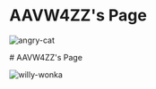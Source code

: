 # AAVW4ZZ's Page

![angry-cat](https://cloud.githubusercontent.com/assets/16547949/25400569/064d7bc6-29c1-11e7-90dc-fef44edd9f0a.jpg)

<Enter a phrase describing the above image>
# AAVW4ZZ's Page

![willy-wonka](https://cloud.githubusercontent.com/assets/16547949/25401209/19a78926-29c3-11e7-9dd5-6ccc07e38f54.jpg)

<Enter a phrase describing the above image>
